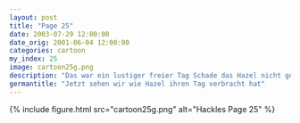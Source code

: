 ```yaml
---
layout: post
title: "Page 25"
date: 2003-07-29 12:00:00
date_orig: 2001-06-04 12:00:00
categories: cartoon
my_index: 25
image: cartoon25g.png
description: "Das war ein lustiger freier Tag Schade das Hazel nicht gekommen ist Ich hab nach der Arbeit bei ihr vorbeigeschaut, aber sie war nicht zuhause Hast du gestern daran gedacht abzuschließen Hackles Natürlich katarina boss dog hackles hazel"
germantitle: "Jetzt sehen wir wie Hazel ihren Tag verbracht hat"
---
```


{% include figure.html src="cartoon25g.png" alt="Hackles Page 25"  %}
